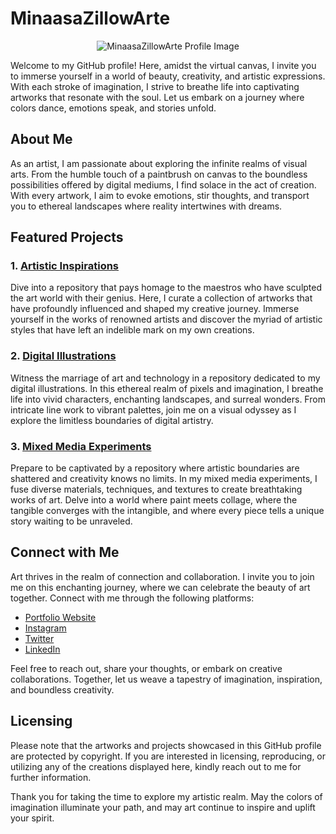 # MinaasaZillowArte

<div align="center">
  <img src="https://i.postimg.cc/Hx8m1dVK/sasf.png)" alt="MinaasaZillowArte Profile Image">
</div>

Welcome to my GitHub profile! Here, amidst the virtual canvas, I invite you to immerse yourself in a world of beauty, creativity, and artistic expressions. With each stroke of imagination, I strive to breathe life into captivating artworks that resonate with the soul. Let us embark on a journey where colors dance, emotions speak, and stories unfold.

## About Me

As an artist, I am passionate about exploring the infinite realms of visual arts. From the humble touch of a paintbrush on canvas to the boundless possibilities offered by digital mediums, I find solace in the act of creation. With every artwork, I aim to evoke emotions, stir thoughts, and transport you to ethereal landscapes where reality intertwines with dreams.

## Featured Projects

### 1. [Artistic Inspirations](https://github.com/MinaasaZillowArte/Artistic-Inspirations)

Dive into a repository that pays homage to the maestros who have sculpted the art world with their genius. Here, I curate a collection of artworks that have profoundly influenced and shaped my creative journey. Immerse yourself in the works of renowned artists and discover the myriad of artistic styles that have left an indelible mark on my own creations.

### 2. [Digital Illustrations](https://github.com/MinaasaZillowArte/Digital-Illustrations)

Witness the marriage of art and technology in a repository dedicated to my digital illustrations. In this ethereal realm of pixels and imagination, I breathe life into vivid characters, enchanting landscapes, and surreal wonders. From intricate line work to vibrant palettes, join me on a visual odyssey as I explore the limitless boundaries of digital artistry.

### 3. [Mixed Media Experiments](https://github.com/MinaasaZillowArte/Mixed-Media-Experiments)

Prepare to be captivated by a repository where artistic boundaries are shattered and creativity knows no limits. In my mixed media experiments, I fuse diverse materials, techniques, and textures to create breathtaking works of art. Delve into a world where paint meets collage, where the tangible converges with the intangible, and where every piece tells a unique story waiting to be unraveled.

## Connect with Me

Art thrives in the realm of connection and collaboration. I invite you to join me on this enchanting journey, where we can celebrate the beauty of art together. Connect with me through the following platforms:

- [Portfolio Website](https://www.minaasazillowarte.com)
- [Instagram](https://www.instagram.com/minaasazillowarte)
- [Twitter](https://twitter.com/MinaasaZillow)
- [LinkedIn](https://www.linkedin.com/in/minaasazillowarte)

Feel free to reach out, share your thoughts, or embark on creative collaborations. Together, let us weave a tapestry of imagination, inspiration, and boundless creativity.

## Licensing

Please note that the artworks and projects showcased in this GitHub profile are protected by copyright. If you are interested in licensing, reproducing, or utilizing any of the creations displayed here, kindly reach out to me for further information.

Thank you for taking the time to explore my artistic realm. May the colors of imagination illuminate your path, and may art continue to inspire and uplift your spirit.
